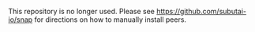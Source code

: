 This repository is no longer used. Please see https://github.com/subutai-io/snap for directions on how to manually install peers.
